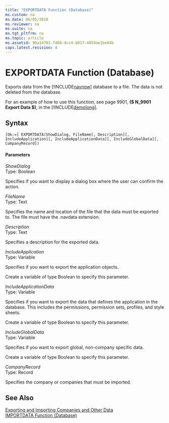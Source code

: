 ```yaml
---
title: "EXPORTDATA Function (Database)"
ms.custom: na
ms.date: 06/05/2016
ms.reviewer: na
ms.suite: na
ms.tgt_pltfrm: na
ms.topic: article
ms.assetid: 90a14701-7468-4cc4-b01f-4859ae1be04b
caps.latest.revision: 4
---
```

# EXPORTDATA Function (Database)
Exports data from the [!INCLUDE[navnow](includes/navnow_md.md)] database to a file. The data is not deleted from the database.  
  
 For an example of how to use this function, see page 9901, **\($ N\_9901 Export Data $\)**, in the [!INCLUDE[demolong](includes/demolong_md.md)].  
  
## Syntax  
  
```  
[Ok:=] EXPORTDATA(ShowDialog, FileName[, Description][, IncludeApplication][, IncludeApplicationData][, IncludeGlobalData][, CompanyRecord])  
```  
  
#### Parameters  
 *ShowDialog*  
 Type: Boolean  
  
 Specifies if you want to display a dialog box where the user can confirm the action.  
  
 *FileName*  
 Type: Text  
  
 Specifies the name and location of the file that the data must be exported to. The file must have the .navdata extension.  
  
 *Description*  
 Type: Text  
  
 Specifies a description for the exported data.  
  
 *IncludeApplication*  
 Type: Variable  
  
 Specifies if you want to export the application objects.  
  
 Create a variable of type Boolean to specify this parameter.  
  
 *IncludeApplicationData*  
 Type: Variable  
  
 Specifies if you want to export the data that defines the application in the database. This includes the permissions, permission sets, profiles, and style sheets.  
  
 Create a variable of type Boolean to specify this parameter.  
  
 *IncludeGlobalData*  
 Type: Variable  
  
 Specifies if you want to export global, non\-company specific data.  
  
 Create a variable of type Boolean to specify this parameter.  
  
 *CompanyRecord*  
 Type: Record  
  
 Specifies the company or companies that must be imported.  
  
## See Also  
 [Exporting and Importing Companies and Other Data](Exporting-and-Importing-Companies-and-Other-Data.md)   
 [IMPORTDATA Function \(Database\)](IMPORTDATA-Function--Database-.md)